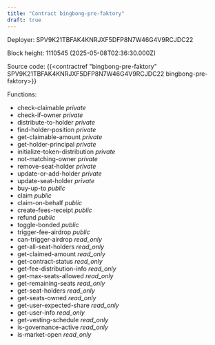 ```yaml
---
title: "Contract bingbong-pre-faktory"
draft: true
---
```

Deployer: SPV9K21TBFAK4KNRJXF5DFP8N7W46G4V9RCJDC22


 



Block height: 1110545 (2025-05-08T02:36:30.000Z)

Source code: {{<contractref "bingbong-pre-faktory" SPV9K21TBFAK4KNRJXF5DFP8N7W46G4V9RCJDC22 bingbong-pre-faktory>}}

Functions:

* check-claimable _private_
* check-if-owner _private_
* distribute-to-holder _private_
* find-holder-position _private_
* get-claimable-amount _private_
* get-holder-principal _private_
* initialize-token-distribution _private_
* not-matching-owner _private_
* remove-seat-holder _private_
* update-or-add-holder _private_
* update-seat-holder _private_
* buy-up-to _public_
* claim _public_
* claim-on-behalf _public_
* create-fees-receipt _public_
* refund _public_
* toggle-bonded _public_
* trigger-fee-airdrop _public_
* can-trigger-airdrop _read_only_
* get-all-seat-holders _read_only_
* get-claimed-amount _read_only_
* get-contract-status _read_only_
* get-fee-distribution-info _read_only_
* get-max-seats-allowed _read_only_
* get-remaining-seats _read_only_
* get-seat-holders _read_only_
* get-seats-owned _read_only_
* get-user-expected-share _read_only_
* get-user-info _read_only_
* get-vesting-schedule _read_only_
* is-governance-active _read_only_
* is-market-open _read_only_
